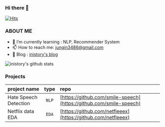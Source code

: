 ### Hi there 👋 
[![Hits](https://hits.seeyoufarm.com/api/count/incr/badge.svg?url=https%3A%2F%2Fgithub.com%2Finistory&count_bg=%23044C89&title_bg=%23555555&icon=&icon_color=%23E7E7E7&title=Visits&edge_flat=false)](https://hits.seeyoufarm.com)

### ABOUT ME

- 🌱  I’m currently learning : NLP, Recommender System
- 📫  How to reach me: <a href="mailto:jungin3486@gmail.com">jungin3486@gmail.com</a>
- 💬  Blog : [inistory's blog](https://inistory.tistory.com/)


![inistory's github stats](https://github-readme-stats.vercel.app/api?username=inistory&show_icons=true)


### Projects
|    project name    | type  | repo |
|:----------|:------:| :---- | 
| Hate Speech Detection |`NLP`| [https://github.com/smile-speech](https://github.com/smile-speech) | 
| Netflix data EDA |`EDA` |  [https://github.com/netfleeex](https://github.com/netfleeex) | 




<!--
**inistory/inistory** is a ✨ _special_ ✨ repository because its `README.md` (this file) appears on your GitHub profile.

Here are some ideas to get you started:

- 🔭 I’m currently working on ...
- 🌱 I’m currently learning ...
- 👯 I’m looking to collaborate on ...
- 🤔 I’m looking for help with ...
- 💬 Ask me about ...
- 📫 How to reach me: ...
- 😄 Pronouns: ...
- ⚡ Fun fact: ...
-->

